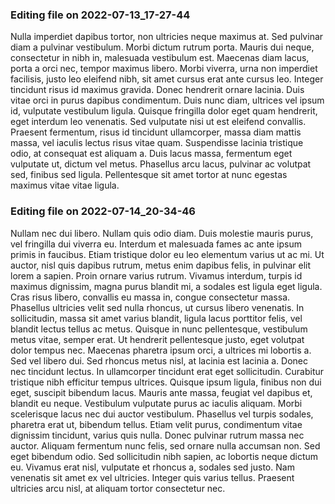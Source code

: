

### Editing file on 2022-07-13_17-27-44

Nulla imperdiet dapibus tortor, non ultricies neque maximus at. Sed pulvinar diam a pulvinar vestibulum. Morbi dictum rutrum porta. Mauris dui neque, consectetur in nibh in, malesuada vestibulum est. Maecenas diam lacus, porta a orci nec, tempor maximus libero. Morbi viverra, urna non imperdiet facilisis, justo leo eleifend nibh, sit amet cursus erat ante cursus leo. Integer tincidunt risus id maximus gravida. Donec hendrerit ornare lacinia. Duis vitae orci in purus dapibus condimentum. Duis nunc diam, ultrices vel ipsum id, vulputate vestibulum ligula.
Quisque fringilla dolor eget quam hendrerit, eget interdum leo venenatis. Sed vulputate nisi ut est eleifend convallis. Praesent fermentum, risus id tincidunt ullamcorper, massa diam mattis massa, vel iaculis lectus risus vitae quam. Suspendisse lacinia tristique odio, at consequat est aliquam a. Duis lacus massa, fermentum eget vulputate ut, dictum vel metus. Phasellus arcu lacus, pulvinar ac volutpat sed, finibus sed ligula. Pellentesque sit amet tortor at nunc egestas maximus vitae vitae ligula.




### Editing file on 2022-07-14_20-34-46

Nullam nec dui libero. Nullam quis odio diam. Duis molestie mauris purus, vel fringilla dui viverra eu. Interdum et malesuada fames ac ante ipsum primis in faucibus. Etiam tristique dolor eu leo elementum varius ut ac mi. Ut auctor, nisl quis dapibus rutrum, metus enim dapibus felis, in pulvinar elit lorem a sapien. Proin ornare varius rutrum.
Vivamus interdum, turpis id maximus dignissim, magna purus blandit mi, a sodales est ligula eget ligula. Cras risus libero, convallis eu massa in, congue consectetur massa. Phasellus ultricies velit sed nulla rhoncus, ut cursus libero venenatis. In sollicitudin, massa sit amet varius blandit, ligula lacus porttitor felis, vel blandit lectus tellus ac metus. Quisque in nunc pellentesque, vestibulum metus vitae, semper erat. Ut hendrerit pellentesque justo, eget volutpat dolor tempus nec. Maecenas pharetra ipsum orci, a ultrices mi lobortis a. Sed vel libero dui. Sed rhoncus metus nisl, at lacinia est lacinia a. Donec nec tincidunt lectus. In ullamcorper tincidunt erat eget sollicitudin.
Curabitur tristique nibh efficitur tempus ultrices. Quisque ipsum ligula, finibus non dui eget, suscipit bibendum lacus. Mauris ante massa, feugiat vel dapibus et, blandit eu neque. Vestibulum vulputate purus ac iaculis aliquam. Morbi scelerisque lacus nec dui auctor vestibulum. Phasellus vel turpis sodales, pharetra erat ut, bibendum tellus. Etiam velit purus, condimentum vitae dignissim tincidunt, varius quis nulla. Donec pulvinar rutrum massa nec auctor. Aliquam fermentum nunc felis, sed ornare nulla accumsan non. Sed eget bibendum odio. Sed sollicitudin nibh sapien, ac lobortis neque dictum eu. Vivamus erat nisl, vulputate et rhoncus a, sodales sed justo. Nam venenatis sit amet ex vel ultricies. Integer quis varius tellus. Praesent ultricies arcu nisl, at aliquam tortor consectetur nec.


